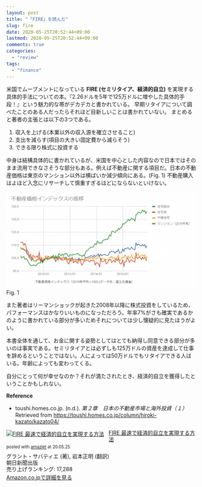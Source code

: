 ```yaml
---
layout: post
title: "「FIRE」を読んだ"
slug: fire
date: 2020-05-25T20:52:44+09:00
lastmod: 2020-05-25T20:52:44+09:00
comments: true
categories:
  - "review"
tags:
  - "finance"
---
```


米国でムーブメントになっている **FIRE (セミリタイア、経済的自立)** を実現する具体的手法についての本。『2.26ドルを5年で125万ドルに増やした具体的手段！』という魅力的な帯がデカデカと書かれている。
早期リタイアについて調べたことのある人だったらそれほど目新しいことは書かれていない。
まとめると著者の主張とは以下の3つである。

1. 収入を上げる(本業以外の収入源を確立させること)
2. 支出を減らす(項目の大きい固定費から減らそう)
3. できる限り株式に投資する

中身は結構具体的に書かれているが、米国を中心とした内容なので日本ではそのまま流用できなさそうな部分もある。例えば不動産に関する項目だ。日本の不動産価格は東京のマンション以外は横ばいか減少傾向にある。(Fig. 1)
不動産購入はよほど入念にリサーチして慎重すぎるほどにならないといけない。

![oretachi](/images/2020/05/real_estate_fig.png)
Fig. 1

また著者はリーマンショックが起きた2008年以降に株式投資をしているため、パフォーマンスはかなりいいものになっただろう。年率7%がさも確実であるかのように書かれている部分が多いためそれについては少し懐疑的に見たほうがよい。

本書全体を通して、お金に関する姿勢としてはとても納得し同意できる部分が多いのは事実である。セミリタイアとは必ずしも125万ドルの資産を達成して仕事を辞めるということではない。人によっては50万ドルでもリタイアできる人はいる。年齢によっても変わってくる。

自分にとって何が幸せなのか？それが満たされたとき、経済的自立を獲得したということかもしれない。

**Reference**

- toushi.homes.co.jp. (n.d.). *第２章　日本の不動産市場と海外投資（１）* Retrieved from https://toushi.homes.co.jp/column/hiroki-kazato/kazato04/

<div class="amazlet-box" style="margin-bottom:0px;"><div class="amazlet-image" style="float:left;margin:0px 12px 1px 0px;"><a href="http://www.amazon.co.jp/exec/obidos/ASIN/4023318523/iriyaufo-22/ref=nosim/" name="amazletlink" target="_blank"><img src="https://images-na.ssl-images-amazon.com/images/I/51juK2VOYpL._SL160_.jpg" alt="FIRE 最速で経済的自立を実現する方法" style="border: none;" /></a></div><div class="amazlet-info" style="line-height:120%; margin-bottom: 10px"><div class="amazlet-name" style="margin-bottom:10px;line-height:120%"><a href="http://www.amazon.co.jp/exec/obidos/ASIN/4023318523/iriyaufo-22/ref=nosim/" name="amazletlink" target="_blank">FIRE 最速で経済的自立を実現する方法</a><div class="amazlet-powered-date" style="font-size:80%;margin-top:5px;line-height:120%">posted with <a href="http://www.amazlet.com/" title="amazlet" target="_blank">amazlet</a> at 20.05.25</div></div><div class="amazlet-detail">グラント・サバティエ (著), 岩本正明 (翻訳)<br />朝日新聞出版 <br />売り上げランキング: 17,288<br /></div><div class="amazlet-sub-info" style="float: left;"><div class="amazlet-link" style="margin-top: 5px"><a href="http://www.amazon.co.jp/exec/obidos/ASIN/4023318523/iriyaufo-22/ref=nosim/" name="amazletlink" target="_blank">Amazon.co.jpで詳細を見る</a></div></div></div><div class="amazlet-footer" style="clear: left"></div></div>